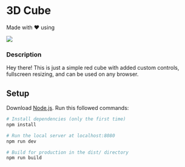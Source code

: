# 3D Cube
Made with ❤️ using 

  <a href="https://skillicons.dev">
    <img src="https://skillicons.dev/icons?i=blender,threejs,vite,nodejs" />
  </a>

### Description
Hey there! This is just a simple red cube with added custom controls, fullscreen resizing, and can be used on any browser. 

## Setup
Download [Node.js](https://nodejs.org/en/download/).
Run this followed commands:

``` bash
# Install dependencies (only the first time)
npm install

# Run the local server at localhost:8080
npm run dev

# Build for production in the dist/ directory
npm run build
```
